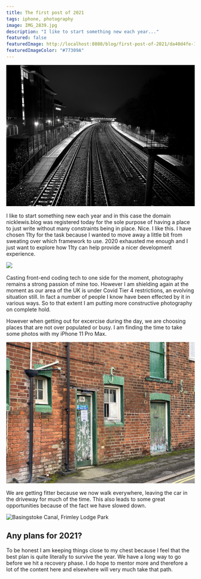 ```yaml
---
title: The first post of 2021
tags: iphone, photography
image: IMG_2839.jpg
description: "I like to start something new each year..."
featured: false
featuredImage: http://localhost:8080/blog/first-post-of-2021/da40d4fe-15af-4169-b682-88f86c492576_1_201_a.jpg
featuredImageColor: "#77309A"
---
```


![Railway](da40d4fe-15af-4169-b682-88f86c492576_1_201_a.jpg "Farnborough Main Station at night")

<p class="lead">I like to start something new each year and in this case the domain nicklewis.blog was registered today for the sole purpose of having a place to just write without many constraints being in place. Nice. I like this. I have chosen 11ty for the task because I wanted to move away a little bit from sweating over which framework to use. 2020 exhausted me enough and I just want to explore how 11ty can help provide a nicer development experience.</p>

![](331990a0-06c1-4d0c-bf4a-164b218e8946_1_201_a.jpg)

Casting front-end coding tech to one side for the moment, photography remains a strong passion of mine too. However I am shielding again at the moment as our area of the UK is under Covid Tier 4 restrictions, an evolving situation still. In fact a number of people I know have been effected by it in various ways. So to that extent I am putting more constructive photography on complete hold.

However when getting out for excercise during the day, we are choosing places that are not over populated or busy. I am finding the time to take some photos with my iPhone 11 Pro Max. 

![The top of a grey concrete building with a blue sky in the background](979F57F3-9367-479C-900E-EAFCBD1E4367_1_105_c.jpg "Old buildings near Farnborough North Train Station")

We are getting fitter because we now walk everywhere, leaving the car in the driveway for much of the time. This also leads to some great opportunities because of the fact we have slowed down.

![Basingstoke Canal, Frimley Lodge Park](cab888f7-b19d-4e9f-8d30-3599cb38c003.jpeg "Basingstoke Canal, Frimley Lodge Park")

## Any plans for 2021?

To be honest I am keeping things close to my chest because I feel that the best plan is quite literally to survive the year. We have a long way to go before we hit a recovery phase. I do hope to mentor more and therefore a lot of the content here and elsewhere will very much take that path.